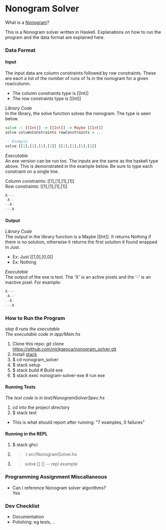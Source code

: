 # Nonogram Solver

What is a [Nonogram](https://en.wikipedia.org/wiki/Nonogram)?

This is a Nonogram solver written in Haskell. Explanations on how to run the program and the data format are explained here.

### Data Format

#### Input
The input data are column constraints followed by row constraints. These are each a list of the number of runs of 1s in the nonogram for a given row/column.
* The column constraints type is [[Int]]
* The row constraints type is [[Int]]

*Library Code*  
In the library, the solve function solves the nonogram. The type is seen below.
```haskell
solve :: [[Int]] -> [[Int]] -> Maybe [[Int]]
solve columnConstraints rowConstraints = ...

-- Example
solve [[1],[1],[1],[1]] [[1],[1],[1],[1]] 
```

*Executable*  
An exe version can be run too. The inputs are the same as the haskell type above. This is demonstrated in the example below. Be sure to type each constraint on a single line.  

Column constraints: [[1],[1],[1],[1]]  
Row constraints: [[1],[1],[1],[1]]  
```js
X---
-X--
--X-
---X
```

#### Output
*Library Code*  
The output in the library function is a Maybe [[Int]]. It returns Nothing if there is no solution, otherwise it returns the first solution it found wrapped in Just.
* Ex: Just [[1,0],[0,0]]
* Ex: Nothing

*Executable*  
The output of the exe is text. The 'X' is an active pixels and the '-' is an inactive pixel. For example:
```js
X---
-X--
--X-
---X
```

### How to Run the Program
_step 6 runs the executable_  
_The executable code in app/Main.hs_  
  
1. Clone this repo: git clone https://github.com/nickgeoca/nonogram_solver.git  
2. Install [stack](https://docs.haskellstack.org/en/stable/README/#how-to-install)  
3. $ cd nonogram_solver  
4. $ stack setup  
5. $ stack build # Build exe  
6. $ stack exec nonogram-solver-exe # run exe  

#### Running Tests
_The test code is in test/NonogramSolverSpec.hs_  
1. cd into the project directory
2. $ stack test
  * This is what should report after running: "7 examples, 0 failures"

#### Running in the REPL
1. $ stack ghci
2. > :l src/NonogramSolver.hs
3. > solve [] [] -- repl example

### Programming Assignment Miscallaneous

* Can I reference Nonogram solver algorithms?  
Yes 

### Dev Checklist
* Documentation
* Polishing: eg tests, ..